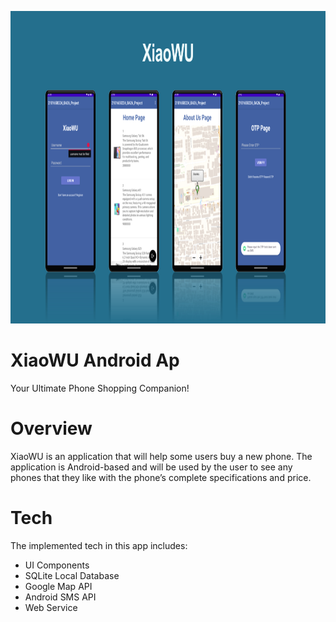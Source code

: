 <p align="center">
  <img height="500" src="/XiaoWU.PNG">
</p>

# XiaoWU Android Ap
Your Ultimate Phone Shopping Companion!

# Overview
XiaoWU is an application that will help some users buy a new phone. The application is Android-based and will be used by the user to see any phones that they like with the phone’s complete specifications and price. 

# Tech
The implemented tech in this app includes:
- UI Components
- SQLite Local Database
- Google Map API
- Android SMS API
- Web Service
